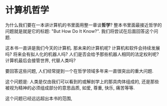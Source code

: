 # 计算机哲学
为什么我们要在一本讲计算机的书里面用整一章谈**哲学**? 整本书里面最接近哲学的问题就是就是它的标题: "But How Do It Know?".
我们将尝试在后面回答这个问题.

这本书一直讲是我们今天的计算机. 那未来的计算机呢? 计算机和软件会持续发展吗? 将来会有拟人化的机器人吗?
人们是否会给予那些机器人相同的法定权利呢? 计算机最后会接管世界, 代替人类吗?

要回答这些问题, 人们经常提到一个在哲学领域多年来一直很突出的重大问题.

这个问题是: 人类是仅由我们可以看到的或解剖学上的那具肉体组成的, 还是那些被视为精神的必须组成部分的意思品质,
如爱, 尊重, 快乐, 痛苦等等.

这个问题已经远远超出本书的范围, 
